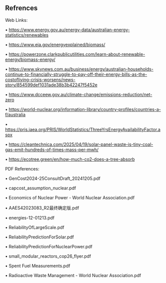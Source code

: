 ## Refrences
Web Links:

• https://www.energy.gov.au/energy-data/australian-energy-statistics/renewables

• https://www.eia.gov/energyexplained/biomass/

• https://powerzone.clarkpublicutilities.com/learn-about-renewable-energy/biomass-energy/

• https://www.skynews.com.au/business/energy/australian-households-continue-to-financially-struggle-to-pay-off-their-energy-bills-as-the-costofliving-crisis-worsens/news-story/854599def1031ade38b3b42247f5452e

• https://www.dcceew.gov.au/climate-change/emissions-reduction/net-zero

• https://world-nuclear.org/information-library/country-profiles/countries-a-f/australia

• https://pris.iaea.org/PRIS/WorldStatistics/ThreeYrsEnergyAvailabilityFactor.aspx

• https://cleantechnica.com/2025/04/19/solar-panel-waste-is-tiny-coal-gas-emit-hundreds-of-times-mass-per-mwh/

• https://ecotree.green/en/how-much-co2-does-a-tree-absorb

PDF References:

• GenCost2024-25ConsultDraft_20241205.pdf

• capcost_assumption_nuclear.pdf

• Economics of Nuclear Power - World Nuclear Association.pdf

• AAES42023083_R2最终确定版.pdf

• energies-12-01213.pdf

• ReliabilityOfLargeScale.pdf

• ReliabilityPredictionForSolar.pdf

• ReliabilityPredictionForNuclearPower.pdf

• small_modular_reactors_cop26_flyer.pdf

• Spent Fuel Measurements.pdf

• Radioactive Waste Management - World Nuclear Association.pdf


